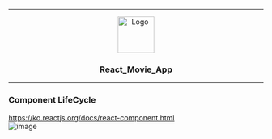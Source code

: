 * * *

<p align="center">
  <a href="https://github.com/reyeon1209/React_Movie_App/">
    <img src="https://user-images.githubusercontent.com/46713032/85989157-1b252280-ba2b-11ea-9313-5976c8e8253b.png" alt="Logo" width="72" height="72">
  </a>
</p>

<h3 align="center">React_Movie_App</h3>  

* * *

### Component LifeCycle
https://ko.reactjs.org/docs/react-component.html  
![image](https://user-images.githubusercontent.com/46713032/92557304-d88f8a00-f2a6-11ea-97d6-bfb56ce49f23.png)  
